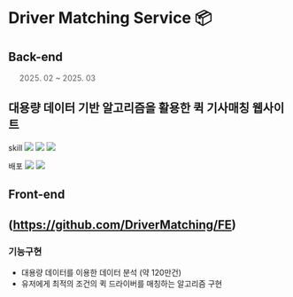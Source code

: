 # Driver Matching Service 📦



## Back-end



> 2025. 02 ~ 2025. 03

대용량 데이터 기반 알고리즘을 활용한 퀵 기사매칭 웹사이트
--------------
skill
<img src="https://img.shields.io/badge/Python-3776AB?style=for-the-badge&logo=Python&logoColor=white">
<img src="https://img.shields.io/badge/FastAPI-009688?style=for-the-badge&logo=FastAPI&logoColor=white">
<img src="https://img.shields.io/badge/React-61DAFB?style=for-the-badge&logo=React&logoColor=white">


배포
<img src="https://img.shields.io/badge/Amazon EC2-FF9900?style=for-the-badge&logo=Amazon EC2&logoColor=white">
<img src="https://img.shields.io/badge/Docker-2496ED?style=for-the-badge&logo=Docker&logoColor=white">


## Front-end
(<https://github.com/DriverMatching/FE>)
---------------------------

### 기능구현

- 대용량 데이터를 이용한 데이터 분석 (약 120만건)
- 유저에게  최적의 조건의 퀵 드라이버를 매칭하는 알고리즘 구현


